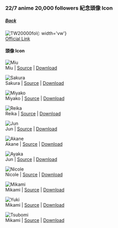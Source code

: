 ### 22/7 anime 20,000 followers 紀念頭像 Icon
##### [Back](../../readme.md)

![TW20000fol](../../Img/TW20000fol.jpg){: width='vw'}  
[Official Link](https://227anime.com/special/follower/)

#### 頭像 Icon
![Miu](../../Album/TW20000fol/001_Miu.png)  
Miu | [Source](https://227anime.com/assets/img/special/follower/001.png) | [Download](https://github.com/LYHPandaKing/227PhotoBackup/raw/master/Album/TW20000fol/001_Miu.png)

![Sakura](../../Album/TW20000fol/002_Sakura.png)  
Sakura | [Source](https://227anime.com/assets/img/special/follower/002.png) | [Download](https://github.com/LYHPandaKing/227PhotoBackup/raw/master/Album/TW20000fol/002_Sakura.png)

![Miyako](../../Album/TW20000fol/003_Miyako.png)  
Miyako | [Source](https://227anime.com/assets/img/special/follower/003.png) | [Download](https://github.com/LYHPandaKing/227PhotoBackup/raw/master/Album/TW20000fol/003_Miyako.png)

![Reika](../../Album/TW20000fol/004_Reika.png)  
Reika | [Source](https://227anime.com/assets/img/special/follower/004.png) | [Download](https://github.com/LYHPandaKing/227PhotoBackup/raw/master/Album/TW20000fol/004_Reika.png)

![Jun](../../Album/TW20000fol/005_Jun.png)  
Jun | [Source](https://227anime.com/assets/img/special/follower/005.png) | [Download](https://github.com/LYHPandaKing/227PhotoBackup/raw/master/Album/TW20000fol/005_Jun.png)

![Akane](../../Album/TW20000fol/006_Akane.png)  
Akane | [Source](https://227anime.com/assets/img/special/follower/006.png) | [Download](https://github.com/LYHPandaKing/227PhotoBackup/raw/master/Album/TW20000fol/006_Akane.png)

![Ayaka](../../Album/TW20000fol/007_Ayaka.png)  
Jun | [Source](https://227anime.com/assets/img/special/follower/007.png) | [Download](https://github.com/LYHPandaKing/227PhotoBackup/raw/master/Album/TW20000fol/007_Ayaka.png)

![Nicole](../../Album/TW20000fol/008_Nicole.png)  
Nicole | [Source](https://227anime.com/assets/img/special/follower/008.png) | [Download](https://github.com/LYHPandaKing/227PhotoBackup/raw/master/Album/TW20000fol/008_Nicole.png)

![Mikami](../../Album/TW20000fol/009_Mikami.png)  
Mikami | [Source](https://227anime.com/assets/img/special/follower/009.png) | [Download](https://github.com/LYHPandaKing/227PhotoBackup/raw/master/Album/TW20000fol/009_Mikami.png)

![Yuki](../../Album/TW20000fol/010_Yuki.png)  
Mikami | [Source](https://227anime.com/assets/img/special/follower/010.png) | [Download](https://github.com/LYHPandaKing/227PhotoBackup/raw/master/Album/TW20000fol/010_Yuki.png)

![Tsubomi](../../Album/TW20000fol/011_Tsubomi.png)  
Mikami | [Source](https://227anime.com/assets/img/special/follower/011.png) | [Download](https://github.com/LYHPandaKing/227PhotoBackup/raw/master/Album/TW20000fol/011_Tsubomi.png)
